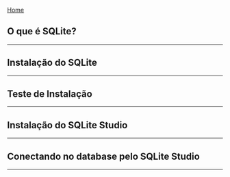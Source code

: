 [Home](Configuração/README)

## O que é SQLite?
---
## Instalação do SQLite
---
## Teste de Instalação
---
## Instalação do SQLite Studio
---
## Conectando no database pelo SQLite Studio
---




